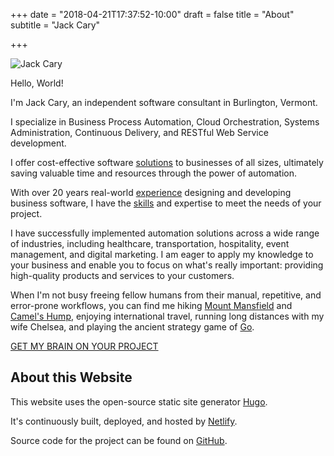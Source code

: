 +++
date = "2018-04-21T17:37:52-10:00"
draft = false
title = "About"
subtitle = "Jack Cary"

+++

<div class="text-center mb-5 mt-0">
  <img src="/img/jack-cary.jpg" class="img-fluid" alt="Jack Cary" />
</div>

Hello, World!

I'm Jack Cary, an independent software consultant in Burlington, Vermont.

I specialize in Business Process Automation, Cloud Orchestration, Systems Administration, Continuous Delivery, and RESTful Web Service development.

I offer cost-effective software <a href="/services/">solutions</a> to businesses of all sizes, ultimately saving valuable time and resources through the power of automation.

With over 20 years real-world <a href="/experience/" >experience</a> designing and developing business software, I have the <a href="/skills/" >skills</a> and expertise to meet the needs of your project.

I have successfully implemented automation solutions across a wide range of industries, including healthcare, transportation, hospitality, event management, and digital marketing. I am eager to apply my knowledge to your business and enable you to focus on what's really important: providing high-quality products and services to your customers.

When I'm not busy freeing fellow humans from their manual, repetitive, and error-prone workflows, you can find me hiking <a href="https://en.wikipedia.org/wiki/Mount_Mansfield">Mount Mansfield</a> and <a href="https://en.wikipedia.org/wiki/Camel%27s_Hump">Camel's Hump</a>, enjoying international travel, running long distances with my wife Chelsea, and playing the ancient strategy game of <a href="https://en.wikipedia.org/wiki/Go_(game)">Go</a>.

<div class="text-center">
  <a href="/contact/" class="btn text-center btn-lg mt-2 mb-5 btn-custom">GET MY BRAIN ON YOUR PROJECT</a>
</div>

## About this Website
<p class="mb-2"></p>

This website uses the open-source static site generator <a href="https://gohugo.io/">Hugo</a>.

It's continuously built, deployed, and hosted by <a href="https://www.netlify.com/">Netlify</a>.

Source code for the project can be found on <a href="https://github.com/jackcary/jackcary.com/">GitHub</a>.
<p class="mb-5"></p>
